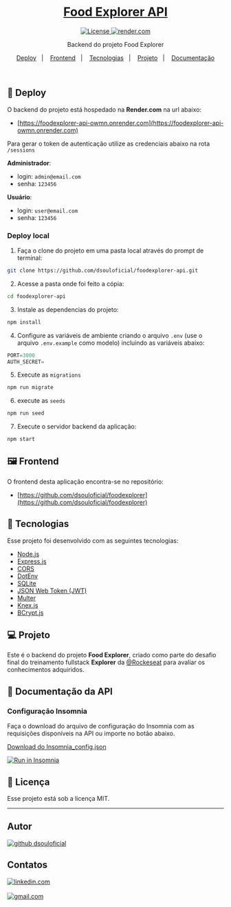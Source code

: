 <h1 align="center">
  <a href="#">
    Food Explorer API
  </a>
</h1>

<p align="center">
  <a href="#memo-licença">
    <img alt="License" src="https://img.shields.io/static/v1?style=flat&label=license&message=MIT&color=000000">
  </a> 
  <a href="#-deploy">
    <img alt="render.com" src="https://img.shields.io/website?down_color=lightgrey&down_message=deploy&label=render&logo=render&logoColor=4AF2C3&style=flat&up_color=4AF2C3&up_message=online&url=https%3A%2F%2Ffoodexplorer-api-owmn.onrender.com%2F">
  </a> 
</p>

<p align="center">
Backend do projeto Food Explorer</p>


<p align="center">
  <a href="#-deploy">Deploy</a>&nbsp;&nbsp;&nbsp;|&nbsp;&nbsp;&nbsp;
  <a href="#%EF%B8%8F-frontend">Frontend</a>&nbsp;&nbsp;&nbsp;|&nbsp;&nbsp;&nbsp;
  <a href="#-tecnologias">Tecnologias</a>&nbsp;&nbsp;&nbsp;|&nbsp;&nbsp;&nbsp;
  <a href="#-projeto">Projeto</a>&nbsp;&nbsp;&nbsp;|&nbsp;&nbsp;&nbsp;
  <a href="#-documenta%C3%A7%C3%A3o-da-api">Documentação</a>

</p><br>

## 🚀 Deploy

O backend do projeto está hospedado na **Render.com** na url abaixo:
- [https://foodexplorer-api-owmn.onrender.com](https://foodexplorer-api-owmn.onrender.com)

Para gerar o token de autenticação utilize as credenciais abaixo na rota `/sessions`

**Administrador**:
  - login: `admin@email.com`
  - senha: `123456`

**Usuário**:
  - login: `user@email.com`
  - senha: `123456`

### Deploy local

1. Faça o clone do projeto em uma pasta local através do prompt de terminal:
```bash
git clone https://github.com/dsouloficial/foodexplorer-api.git
```
2. Acesse a pasta onde foi feito a cópia:
```bash
cd foodexplorer-api
```
3. Instale as dependencias do projeto:
```bash
npm install
```
4. Configure as variáveis de ambiente criando o arquivo `.env` (use o arquivo `.env.example` como modelo) incluindo as variáveis abaixo:
```js
PORT=3000
AUTH_SECRET=
```
5. Execute as `migrations`
```bash
npm run migrate
```
6. execute as `seeds`
```bash
npm run seed
```
7. Execute o servidor backend da aplicação:
```bash
npm start
```

## 🖼️ Frontend

O frontend desta aplicação encontra-se no repositório: 
- [https://github.com/dsouloficial/foodexplorer](https://github.com/dsouloficial/foodexplorer)

## 🦾 Tecnologias

Esse projeto foi desenvolvido com as seguintes tecnologias:

- [Node.js](https://nodejs.org/)
- [Express.js](http://expressjs.com/)
- [CORS](https://www.npmjs.com/package/cors)
- [DotEnv](https://www.npmjs.com/package/dotenv)
- [SQLite](https://www.npmjs.com/package/sqlite)
- [JSON Web Token (JWT)](https://www.npmjs.com/package/jsonwebtoken)
- [Multer](https://www.npmjs.com/package/multer)
- [Knex.js](https://www.npmjs.com/package/knex)
- [BCrypt.js](https://www.npmjs.com/package/bcryptjs)

## 💻 Projeto

Este é o backend do projeto **Food Explorer**, criado como parte do desafio final do treinamento fullstack **Explorer** da [@Rockeseat](https://www.rocketseat.com.br/) para avaliar os conhecimentos adquiridos.

## 📑 Documentação da API

### Configuração Insomnia

<p>
Faça o download do arquivo de configuração do Insomnia com as requisições disponíveis na API ou importe no botão abaixo.
</p>
<p><a href="https://raw.githubusercontent.com/dsouloficial/foodexplorer-api/readme/docs/Insomnia_config.json" download >Download do Insomnia_config.json</a></p>

<p align="left">
<a href="https://insomnia.rest/run/?label=Foodexplorer%20API&uri=https%3A%2F%2Fraw.githubusercontent.com%2Fdam450%2Ffoodexplorer-api%2Fmain%2Fdocs%2FInsomnia_config.json" target="_blank"><img src="https://insomnia.rest/images/run.svg" alt="Run in Insomnia"></a>
</p>

## :memo: Licença

Esse projeto está sob a licença MIT.

---
## Autor  

<a href="https://github.com/dsouloficial/">
    <img alt="github dsouloficial" src="https://img.shields.io/static/v1?style=social&logo=github&label=github&message=dsouloficial">
</a> 


## Contatos  

  <a href="https://www.linkedin.com/in/Denilson-Bernardo/">
    <img alt="linkedin.com" src="https://img.shields.io/static/v1?style=social&logo=linkedin&label=linkedin&message=Denilson-Bernardo">
  </a> 
  <br/><br/>
  <a href="mailto:denilsonbnascimento07@gmail.com">
    <img alt="gmail.com" src="https://img.shields.io/static/v1?style=social&logo=gmail&label=gmail&message=denilsonbnascimento07@gmail.com">
  </a> 
  

